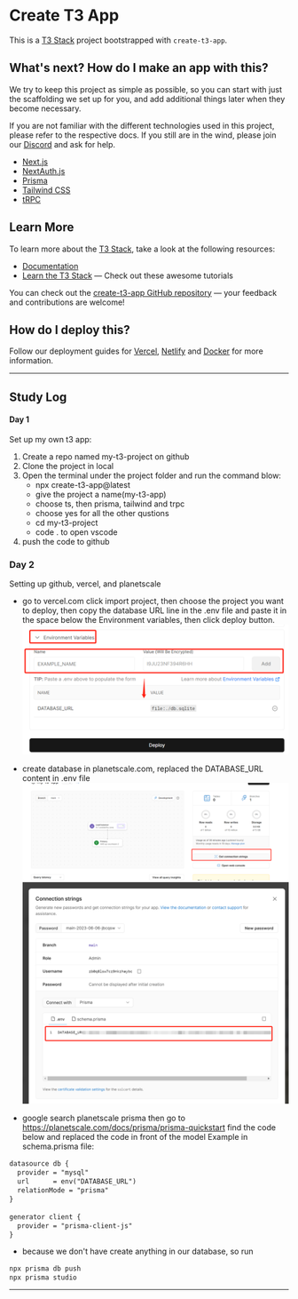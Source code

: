 # Create T3 App

This is a [T3 Stack](https://create.t3.gg/) project bootstrapped with `create-t3-app`.

## What's next? How do I make an app with this?

We try to keep this project as simple as possible, so you can start with just the scaffolding we set up for you, and add additional things later when they become necessary.

If you are not familiar with the different technologies used in this project, please refer to the respective docs. If you still are in the wind, please join our [Discord](https://t3.gg/discord) and ask for help.

- [Next.js](https://nextjs.org)
- [NextAuth.js](https://next-auth.js.org)
- [Prisma](https://prisma.io)
- [Tailwind CSS](https://tailwindcss.com)
- [tRPC](https://trpc.io)

## Learn More

To learn more about the [T3 Stack](https://create.t3.gg/), take a look at the following resources:

- [Documentation](https://create.t3.gg/)
- [Learn the T3 Stack](https://create.t3.gg/en/faq#what-learning-resources-are-currently-available) — Check out these awesome tutorials

You can check out the [create-t3-app GitHub repository](https://github.com/t3-oss/create-t3-app) — your feedback and contributions are welcome!

## How do I deploy this?

Follow our deployment guides for [Vercel](https://create.t3.gg/en/deployment/vercel), [Netlify](https://create.t3.gg/en/deployment/netlify) and [Docker](https://create.t3.gg/en/deployment/docker) for more information.


---  

## Study Log

#### Day 1  
Set up my own t3 app:
1. Create a repo named my-t3-project on github
2. Clone the project in local
3. Open the terminal under the project folder and run the command blow:
     - npx create-t3-app@latest
     - give the project a name(my-t3-app)
     - choose ts, then prisma, tailwind and trpc
     - choose yes for all the other qustions
     - cd my-t3-project
     - code . to open vscode
4. push the code to github

### Day 2
Setting up github, vercel, and planetscale
 - go to vercel.com click import project, then choose the project you want to deploy, then copy the database URL line in the .env file and paste it in the space below the Environment variables, then click deploy button.
![Alt text](markdown_imgs/image.png)

 - create database in planetscale.com, replaced the DATABASE_URL content in .env file
![Alt text](markdown_imgs/image-1.png)
![Alt text](markdown_imgs/image-2.png)

 - google search planetscale prisma then go to 
https://planetscale.com/docs/prisma/prisma-quickstart 
find the code below and replaced the code in front of the model Example in schema.prisma file:
```
datasource db {
  provider = "mysql"
  url      = env("DATABASE_URL")
  relationMode = "prisma"
}

generator client {
  provider = "prisma-client-js"
}
```
 - because we don't have create anything in our database, so run 
```
npx prisma db push
npx prisma studio
```

---  
